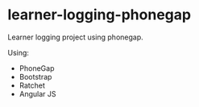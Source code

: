 learner-logging-phonegap
=================

Learner logging project using phonegap.

Using:
* PhoneGap
* Bootstrap
* Ratchet 
* Angular JS 

